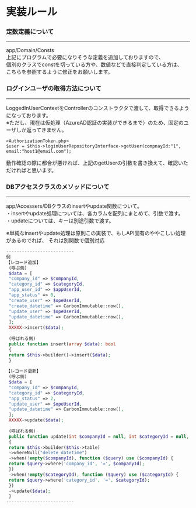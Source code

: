 # 実装ルール

### 定数定義について
---
app/Domain/Consts<br>
上記にプログラムで必要になりそうな定義を追加しておりますので、<br>
個別のクラスでconstを切っている方や、数値などで直接判定している方は、<br>
こちらを参照するように修正をお願いします。

### ログインユーザの取得方法について
---

LoggedInUserContextをControllerのコンストラクタで渡して、取得できるようになっております。<br>
※ただし、現在は仮処理（AzureAD認証の実装ができるまで）のため、固定のユーザしか返ってきません。<br>

```
<AuthorizationToken.php>
$user = $this->loginUserRepositoryInterface->getUser(compnayId:"1", email:"host1@email.com");
```

動作確認の際に都合が悪ければ、上記のgetUserの引数を書き換えて、確認いただければと思います。<br>

### DBアクセスクラスのメソッドについて
---

app/Accessers/DBクラスのinsertやupdate関数について。<br>
・insertやupdate処理については、各カラムを配列にまとめて、引数で渡す。<br>
・updateについては、キーは別途引数で渡す。<br>

※単純なinsertやupdate処理は原則この実装で、もしAPI固有のややこしい処理があるのでれば、
それは別関数で個別対応

~~~php
--------------------------
例
【レコード追加】
 (呼ぶ側)
 $data = [
 "company_id" => $companyId,
 "category_id" => $categoryId,
 "app_user_id" => $appUserId,
 "app_status" => 0,
 "create_user" => $opeUserId,
 "create_datetime" => CarbonImmutable::now(),
 "update_user" => $opeUserId,
 "update_datetime" => CarbonImmutable::now(),
 ];
 XXXXX->insert($data);
 
 (呼ばれる側)
 public function insert(array $data): bool
 {
 return $this->builder()->insert($data);
 }
 
【レコード更新】
 (呼ぶ側)
 $data = [
 "company_id" => $companyId,
 "category_id" => $categoryId,
 "app_status" => 2,
 "update_user" => $opeUserId,
 "update_datetime" => CarbonImmutable::now(),
 ];
 XXXXX->update($data);
 
 (呼ばれる側)
 public function update(int $companyId = null, int $categoryId = null, array $data): int
 {
 return $this->builder($this->table)
 ->whereNull("delete_datetime")
 ->when(!empty($companyId), function ($query) use ($companyId) {
 return $query->where('company_id', '=', $companyId);
 })
 ->when(!empty($categoryId), function ($query) use ($categoryId) {
 return $query->where('category_id', '=', $categoryId);
 })
 ->update($data);
 }
--------------------------
~~~
